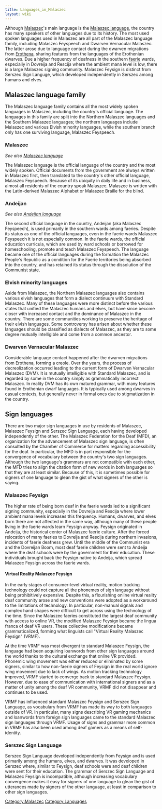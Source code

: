 ```yaml
---
title: Languages_in_Malaszec
layout: wiki
---
```

Although [Malaszec](Malaszec "wikilink")'s main language is the
[Malaszec language](Malaszec_language "wikilink"), the country has many
speakers of other languages due to its history. The most used spoken
languages used in Malaszec are all part of the Malaszec language family,
including Malaszec Feyspeech and Dwarven Vernacular Malaszec. The latter
arose due to language contact during the dwarven migrations from
[Erothena](Erothena "wikilink"), sharing features from the languages of
the Erothenian dwarves. Due a higher frequency of deafness in the
southern [faerie](faerie "wikilink") wards, especially in Dovreija and
Rescija where the ambient mana level is low, there is a large Malaszec
signing community. Malaszec Feysign is distinct from Serszec Sign
Languge, which developed independently in Serszec among humans and
elves.

## Malaszec language family

The Malaszec language family contains all the most widely spoken
languages in Malaszec, including the country's official language. The
languages in this family are split into the Northern Malaszec languages
and the Southern Malaszec languages; the northern languages include
Malaszec and various Elvish minority languages, while the southern
branch only has one surviving language, Malaszec Feyspeech.

### Malaszec

*See also [Malaszec language](Malaszec_language "wikilink")*

The Malaszec language is the official language of the country and the
most widely spoken. Official documents from the government are always
written in Malaszec first, then translated to the country's other
official language, Malaszec Feyspeech. Because of its ubiquity in daily
life and in business, almost all residents of the country speak
Malaszec. Malaszec is written with the Latin-derived Malaszec Alphabet
or Malaszec Braille for the blind.

### Andeijan

*See also [Andeijan language](Andeijan_language "wikilink")*

The second official language in the country, Andeijan (aka Malaszec
Feyspeech), is used primarily in the southern wards among faeries.
Despite its status as one of the official languages, even in the faerie
wards Malaszec Feyspeech it is not especially common. In the faerie
wards, the official education curricula, which are used by ward schools
or borrowed for homeschooling, promote and teach Malaszec Feyspeech. The
language became one of the official languages during the formation the
Malaszec People's Republic as a condition for the Faerie territories
being absorbed into the country, and has retained its status through the
dissolution of the Communist state.

### Elvish minority languages

Aside from Malaszec, the Northern Malaszec languages also contains
various elvish languages that form a dialect continuum with Standard
Malaszec. Many of these languages were more distinct before the various
states that unified the Malaszec humans and elves, but have since become
closer with increased contact and the dominance of Malaszec in the
country. There are some communities working to preserve the heritage of
their elvish languages. Some controversy has arisen about whether these
languages should be classified as dialects of Malaszec, as they are to
some degree mutually intelligible and come from a common ancestor.

### Dwarven Vernacular Malaszec

Considerable language contact happened after the dwarven migrations from
Erothena, forming a creole. Over the years, the process of
decreolization occurred leading to the current form of Dwarven
Vernacular Malaszec (DVM). It is mutually intelligible with Standard
Malaszec, and is regarded by some in the country simply as grammatically
incorrect Malaszec. In reality DVM has its own matured grammar, with
many features found in Erothenian dwarf languages. It is typically used
among dwarves in casual contexts, but generally never in formal ones due
to stigmatization in the country.

## Sign languages

There are two major sign languages in use by residents of Malaszec,
Malaszec Feysign and Serszec Sign Language, each having developed
independently of the other. The Malaszec Federation for the Deaf (MFD),
an organization for the advancement of Malaszec sign language, is often
consulted by the Chamber of Commerce for matters regarding accessibility
for the deaf. In particular, the MFD is in part responsible for the
convergence of vocabulary between the country's two sign languages.
Although the two language's grammars are not compatible with each other,
the MFD tries to align the citation form of new words in both languages
so that they are at least similar. Because of this, it is sometimes
possible for signers of one language to glean the gist of what signers
of the other is saying.

### Malaszec Feysign

The higher rate of being born deaf in the faerie wards led to a
significant signing community, especially in the Dovreija and Rescija
where lower ambient mana levels increases this frequency. Humans,
dwarves, and elves born there are not affected in the same way, although
many of these people living in the faerie wards learn Feysign anyway.
Feysign originated in Andeija, the historical center of Malaszec faerie
culture. After the forced relocation of many faeries to Dovreija and
Rescija during northern invasions, incidents of faerie deafness grew.
Until the middle of the Communist era and the Dovreijan Boom, most deaf
faerie children were sent to Andeija where the deaf schools were by the
government for their education. These individuals brought back the
Feysign native to Andeija, which spread Malaszec Feysign across the
faerie wards.

#### Virtual Reality Malaszec Feysign

In the early stages of consumer-level virtual reality, motion tracking
technology could not capture all the phonemes of sign language without
being prohibitively expensive. Despite this, a flourishing online
virtual reality deaf community arose and new conventions were adopted as
a workaround to the limitations of technology. In particular, non-manual
signals and complex hand shapes were difficult to get across using the
technology of the time. Since the Malaszec faeries constituted the
largest deaf community with access to online VR, the modified Malaszec
Feysign became the lingua franca of deaf VR users. These collective
modifications became grammaticalized, forming what linguists call
"Virtual Reality Malaszec Feysign" (VRMF).

At the time VRMF was most divergent to standard Malaszec Feysign, the
language had been acquiring loanwords from other sign languages around
the world thanks to the cultural exchange that online VR provided.
Phonemic wing movement was either reduced or eliminated by some signers,
similar to how non-faerie signers of Feysign in the real world ignore
wing movement due to lack of wings. As motion tracking technology
improved, VRMF started to converge back to standard Malaszec Feysign.
However, due to ease of communication with international signers and as
a matter of unity among the deaf VR community, VRMF did not disappear
and continues to be used.

VRMF has influenced standard Malaszec Feysign and Serszec Sign Language,
as vocabulary from VRMF has made its way to both languages outside of
VR. In particular, many signs describing VR gaming mechanics and
loanwords from foreign sign languages came to the standard Malaszec sign
languages through VRMF. Usage of signs and grammar more common in VRMF
has also been used among deaf gamers as a means of self-identity.

### Serszec Sign Language

Serszec Sign Language developed independently from Feysign and is used
primarily among the humans, elves, and dwarves. It was developed in
Serszec where, similar to Feysign, deaf schools were and deaf children
were sent for their education. The grammar of Serszec Sign Language and
Malaszec Feysign is incompatible, although increasing vocabulary
convergence makes it easy for signers of one language to glean the gist
of utterances made by signers of the other language, at least in
comparison to other sign languages.

[Category:Malaszec](Category:Malaszec "wikilink")
[Category:Languages](Category:Languages "wikilink")